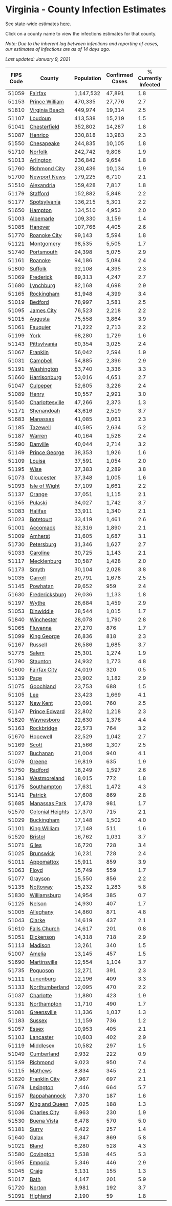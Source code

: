 # Virginia - County Infection Estimates

See state-wide estimates [here](/infections/us-va).

Click on a county name to view the infections estimates for that county.

*Note: Due to the inherent lag between infections and reporting of cases, our estimates of infections are as of 14 days ago.*

*Last updated: January 9, 2021*

|   FIPS Code |                               County |   Population |   Confirmed Cases |   % Currently Infected |   % Total Infected |
|-------------|--------------------------------------|--------------|-------------------|------------------------|--------------------|
|       51059 |                   [Fairfax](fairfax) |    1,147,532 |            47,891 |                    1.8 |               15.4 |
|       51153 |     [Prince William](prince-william) |      470,335 |            27,776 |                    2.7 |               21.3 |
|       51810 |     [Virginia Beach](virginia-beach) |      449,974 |            19,314 |                    2.5 |               13.3 |
|       51107 |                   [Loudoun](loudoun) |      413,538 |            15,219 |                    1.5 |               13.0 |
|       51041 |         [Chesterfield](chesterfield) |      352,802 |            14,287 |                    1.8 |               13.7 |
|       51087 |                   [Henrico](henrico) |      330,818 |            13,983 |                    2.3 |               14.4 |
|       51550 |             [Chesapeake](chesapeake) |      244,835 |            10,105 |                    1.8 |               13.4 |
|       51710 |                   [Norfolk](norfolk) |      242,742 |             9,806 |                    1.9 |               13.0 |
|       51013 |               [Arlington](arlington) |      236,842 |             9,654 |                    1.8 |               15.1 |
|       51760 |       [Richmond City](richmond-city) |      230,436 |            10,134 |                    1.9 |               15.0 |
|       51700 |         [Newport News](newport-news) |      179,225 |             6,710 |                    2.1 |               11.9 |
|       51510 |             [Alexandria](alexandria) |      159,428 |             7,817 |                    1.8 |               18.6 |
|       51179 |                 [Stafford](stafford) |      152,882 |             5,848 |                    2.2 |               12.8 |
|       51177 |         [Spotsylvania](spotsylvania) |      136,215 |             5,301 |                    2.2 |               12.9 |
|       51650 |                   [Hampton](hampton) |      134,510 |             4,953 |                    2.0 |               11.6 |
|       51003 |               [Albemarle](albemarle) |      109,330 |             3,159 |                    1.4 |                9.2 |
|       51085 |                   [Hanover](hanover) |      107,766 |             4,405 |                    2.6 |               13.0 |
|       51770 |         [Roanoke City](roanoke-city) |       99,143 |             5,594 |                    1.8 |               17.5 |
|       51121 |             [Montgomery](montgomery) |       98,535 |             5,505 |                    1.7 |               17.0 |
|       51740 |             [Portsmouth](portsmouth) |       94,398 |             5,075 |                    2.9 |               17.5 |
|       51161 |                   [Roanoke](roanoke) |       94,186 |             5,084 |                    2.4 |               16.3 |
|       51800 |                   [Suffolk](suffolk) |       92,108 |             4,395 |                    2.3 |               15.7 |
|       51069 |               [Frederick](frederick) |       89,313 |             4,247 |                    2.7 |               15.1 |
|       51680 |               [Lynchburg](lynchburg) |       82,168 |             4,698 |                    2.9 |               17.4 |
|       51165 |             [Rockingham](rockingham) |       81,948 |             4,399 |                    3.4 |               18.1 |
|       51019 |                   [Bedford](bedford) |       78,997 |             3,581 |                    2.5 |               13.3 |
|       51095 |             [James City](james-city) |       76,523 |             2,218 |                    2.2 |                9.9 |
|       51015 |                   [Augusta](augusta) |       75,558 |             3,864 |                    3.9 |               15.4 |
|       51061 |                 [Fauquier](fauquier) |       71,222 |             2,713 |                    2.2 |               12.7 |
|       51199 |                         [York](york) |       68,280 |             1,729 |                    1.6 |                7.9 |
|       51143 |         [Pittsylvania](pittsylvania) |       60,354 |             3,025 |                    2.4 |               15.0 |
|       51067 |                 [Franklin](franklin) |       56,042 |             2,594 |                    1.9 |               13.6 |
|       51031 |                 [Campbell](campbell) |       54,885 |             2,396 |                    2.9 |               12.8 |
|       51191 |             [Washington](washington) |       53,740 |             3,336 |                    3.3 |               18.6 |
|       51660 |         [Harrisonburg](harrisonburg) |       53,016 |             4,651 |                    2.7 |               31.6 |
|       51047 |                 [Culpeper](culpeper) |       52,605 |             3,226 |                    2.4 |               21.8 |
|       51089 |                       [Henry](henry) |       50,557 |             2,991 |                    3.0 |               18.2 |
|       51540 |   [Charlottesville](charlottesville) |       47,266 |             2,373 |                    1.3 |               15.9 |
|       51171 |             [Shenandoah](shenandoah) |       43,616 |             2,519 |                    3.7 |               20.1 |
|       51683 |                 [Manassas](manassas) |       41,085 |             3,061 |                    2.3 |               30.0 |
|       51185 |                 [Tazewell](tazewell) |       40,595 |             2,634 |                    5.2 |               19.5 |
|       51187 |                     [Warren](warren) |       40,164 |             1,528 |                    2.4 |               12.7 |
|       51590 |                 [Danville](danville) |       40,044 |             2,714 |                    3.2 |               20.3 |
|       51149 |       [Prince George](prince-george) |       38,353 |             1,926 |                    1.6 |               16.2 |
|       51109 |                     [Louisa](louisa) |       37,591 |             1,054 |                    2.0 |                9.0 |
|       51195 |                         [Wise](wise) |       37,383 |             2,289 |                    3.8 |               18.3 |
|       51073 |             [Gloucester](gloucester) |       37,348 |             1,005 |                    1.6 |                8.2 |
|       51093 |       [Isle of Wight](isle-of-wight) |       37,109 |             1,661 |                    2.2 |               15.0 |
|       51137 |                     [Orange](orange) |       37,051 |             1,115 |                    2.1 |                9.7 |
|       51155 |                   [Pulaski](pulaski) |       34,027 |             1,742 |                    3.7 |               15.2 |
|       51083 |                   [Halifax](halifax) |       33,911 |             1,340 |                    2.1 |               11.6 |
|       51023 |               [Botetourt](botetourt) |       33,419 |             1,461 |                    2.6 |               13.3 |
|       51001 |                 [Accomack](accomack) |       32,316 |             1,890 |                    2.1 |               25.3 |
|       51009 |                   [Amherst](amherst) |       31,605 |             1,687 |                    3.1 |               15.6 |
|       51730 |             [Petersburg](petersburg) |       31,346 |             1,627 |                    2.7 |               16.9 |
|       51033 |                 [Caroline](caroline) |       30,725 |             1,143 |                    2.1 |               12.0 |
|       51117 |           [Mecklenburg](mecklenburg) |       30,587 |             1,428 |                    2.0 |               16.2 |
|       51173 |                       [Smyth](smyth) |       30,104 |             2,028 |                    3.8 |               20.0 |
|       51035 |                   [Carroll](carroll) |       29,791 |             1,678 |                    2.5 |               17.5 |
|       51145 |                 [Powhatan](powhatan) |       29,652 |               959 |                    2.4 |               10.0 |
|       51630 |     [Fredericksburg](fredericksburg) |       29,036 |             1,133 |                    1.8 |               13.4 |
|       51197 |                       [Wythe](wythe) |       28,684 |             1,459 |                    2.9 |               15.3 |
|       51053 |               [Dinwiddie](dinwiddie) |       28,544 |             1,015 |                    1.7 |               11.3 |
|       51840 |             [Winchester](winchester) |       28,078 |             1,790 |                    2.8 |               21.0 |
|       51065 |                 [Fluvanna](fluvanna) |       27,270 |               876 |                    1.7 |               10.8 |
|       51099 |           [King George](king-george) |       26,836 |               818 |                    2.3 |               10.0 |
|       51167 |                   [Russell](russell) |       26,586 |             1,685 |                    3.7 |               19.0 |
|       51775 |                       [Salem](salem) |       25,301 |             1,274 |                    1.9 |               15.2 |
|       51790 |                 [Staunton](staunton) |       24,932 |             1,773 |                    4.8 |               21.6 |
|       51600 |         [Fairfax City](fairfax-city) |       24,019 |               320 |                    0.5 |                4.9 |
|       51139 |                         [Page](page) |       23,902 |             1,182 |                    2.9 |               17.5 |
|       51075 |               [Goochland](goochland) |       23,753 |               688 |                    1.5 |               10.3 |
|       51105 |                           [Lee](lee) |       23,423 |             1,669 |                    4.1 |               21.1 |
|       51127 |                 [New Kent](new-kent) |       23,091 |               760 |                    2.5 |               10.3 |
|       51147 |       [Prince Edward](prince-edward) |       22,802 |             1,218 |                    2.3 |               17.8 |
|       51820 |             [Waynesboro](waynesboro) |       22,630 |             1,376 |                    4.4 |               18.6 |
|       51163 |             [Rockbridge](rockbridge) |       22,573 |               764 |                    3.2 |               10.0 |
|       51670 |                 [Hopewell](hopewell) |       22,529 |             1,042 |                    2.7 |               14.7 |
|       51169 |                       [Scott](scott) |       21,566 |             1,307 |                    2.5 |               18.2 |
|       51027 |                 [Buchanan](buchanan) |       21,004 |               940 |                    4.1 |               13.8 |
|       51079 |                     [Greene](greene) |       19,819 |               635 |                    1.9 |                9.9 |
|       51750 |                   [Radford](radford) |       18,249 |             1,597 |                    2.6 |               26.6 |
|       51193 |         [Westmoreland](westmoreland) |       18,015 |               772 |                    1.8 |               13.8 |
|       51175 |           [Southampton](southampton) |       17,631 |             1,472 |                    4.3 |               26.4 |
|       51141 |                   [Patrick](patrick) |       17,608 |               869 |                    2.8 |               15.0 |
|       51685 |       [Manassas Park](manassas-park) |       17,478 |               981 |                    1.7 |               22.2 |
|       51570 | [Colonial Heights](colonial-heights) |       17,370 |               715 |                    2.1 |               13.9 |
|       51029 |             [Buckingham](buckingham) |       17,148 |             1,502 |                    4.0 |               33.8 |
|       51101 |         [King William](king-william) |       17,148 |               511 |                    1.6 |                9.2 |
|       51520 |                   [Bristol](bristol) |       16,762 |             1,031 |                    3.7 |               18.1 |
|       51071 |                       [Giles](giles) |       16,720 |               728 |                    3.4 |               12.5 |
|       51025 |               [Brunswick](brunswick) |       16,231 |               728 |                    2.4 |               14.1 |
|       51011 |             [Appomattox](appomattox) |       15,911 |               859 |                    3.9 |               16.2 |
|       51063 |                       [Floyd](floyd) |       15,749 |               559 |                    1.7 |               10.8 |
|       51077 |                   [Grayson](grayson) |       15,550 |               856 |                    2.2 |               17.2 |
|       51135 |                 [Nottoway](nottoway) |       15,232 |             1,283 |                    5.8 |               25.7 |
|       51830 |         [Williamsburg](williamsburg) |       14,954 |               385 |                    0.7 |                9.3 |
|       51125 |                     [Nelson](nelson) |       14,930 |               407 |                    1.7 |                8.3 |
|       51005 |               [Alleghany](alleghany) |       14,860 |               871 |                    4.8 |               17.9 |
|       51043 |                     [Clarke](clarke) |       14,619 |               437 |                    2.1 |                9.4 |
|       51610 |         [Falls Church](falls-church) |       14,617 |               201 |                    0.8 |                5.8 |
|       51051 |               [Dickenson](dickenson) |       14,318 |               718 |                    2.9 |               14.7 |
|       51113 |                   [Madison](madison) |       13,261 |               340 |                    1.5 |                8.4 |
|       51007 |                     [Amelia](amelia) |       13,145 |               457 |                    1.5 |               10.2 |
|       51690 |         [Martinsville](martinsville) |       12,554 |             1,104 |                    3.7 |               27.0 |
|       51735 |                 [Poquoson](poquoson) |       12,271 |               391 |                    2.3 |                9.6 |
|       51111 |               [Lunenburg](lunenburg) |       12,196 |               409 |                    3.3 |                9.8 |
|       51133 |     [Northumberland](northumberland) |       12,095 |               470 |                    2.2 |               12.4 |
|       51037 |               [Charlotte](charlotte) |       11,880 |               423 |                    1.9 |               11.1 |
|       51131 |           [Northampton](northampton) |       11,710 |               490 |                    1.7 |               18.3 |
|       51081 |           [Greensville](greensville) |       11,336 |             1,037 |                    1.3 |               33.0 |
|       51183 |                     [Sussex](sussex) |       11,159 |               736 |                    1.2 |               23.9 |
|       51057 |                       [Essex](essex) |       10,953 |               405 |                    2.1 |               12.0 |
|       51103 |               [Lancaster](lancaster) |       10,603 |               402 |                    2.9 |               11.6 |
|       51119 |               [Middlesex](middlesex) |       10,582 |               297 |                    1.5 |                9.0 |
|       51049 |             [Cumberland](cumberland) |        9,932 |               222 |                    0.9 |                7.8 |
|       51159 |                 [Richmond](richmond) |        9,023 |               950 |                    7.4 |               39.9 |
|       51115 |                   [Mathews](mathews) |        8,834 |               345 |                    2.1 |               11.6 |
|       51620 |       [Franklin City](franklin-city) |        7,967 |               697 |                    2.1 |               28.9 |
|       51678 |               [Lexington](lexington) |        7,446 |               664 |                    5.7 |               26.8 |
|       51157 |         [Rappahannock](rappahannock) |        7,370 |               187 |                    1.6 |                8.1 |
|       51097 |     [King and Queen](king-and-queen) |        7,025 |               188 |                    1.3 |                8.7 |
|       51036 |         [Charles City](charles-city) |        6,963 |               230 |                    1.9 |               10.9 |
|       51530 |           [Buena Vista](buena-vista) |        6,478 |               570 |                    5.0 |               26.8 |
|       51181 |                       [Surry](surry) |        6,422 |               257 |                    1.4 |               12.9 |
|       51640 |                       [Galax](galax) |        6,347 |               869 |                    5.8 |               47.9 |
|       51021 |                       [Bland](bland) |        6,280 |               528 |                    4.3 |               24.9 |
|       51580 |               [Covington](covington) |        5,538 |               445 |                    5.3 |               23.3 |
|       51595 |                   [Emporia](emporia) |        5,346 |               446 |                    2.9 |               29.9 |
|       51045 |                       [Craig](craig) |        5,131 |               155 |                    1.3 |                9.5 |
|       51017 |                         [Bath](bath) |        4,147 |               201 |                    5.9 |               14.3 |
|       51720 |                     [Norton](norton) |        3,981 |               192 |                    3.7 |               14.3 |
|       51091 |                 [Highland](highland) |        2,190 |                59 |                    1.8 |                8.7 |
